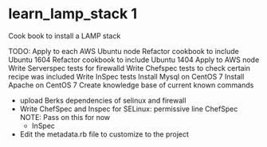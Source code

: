 # learn_lamp_stack 1
Cook book to install a LAMP stack

TODO:
Apply to each AWS Ubuntu node
Refactor cookbook to include Ubuntu 1604
Refactor cookbook to include Ubuntu 1404
Apply to AWS node
Write Serverspec tests for firewalld
Write Chefspec tests to check certain recipe was included
Write InSpec tests
Install Mysql on CentOS 7
Install Apache on CentOS 7
Create knowledge base of current known commands
- upload Berks dependencies of selinux and firewall
- Write ChefSpec and Inspec for SELinux: permissive line
     ChefSpec NOTE: Pass on this for now
     - InSpec
- Edit the metadata.rb file to customize to the project
